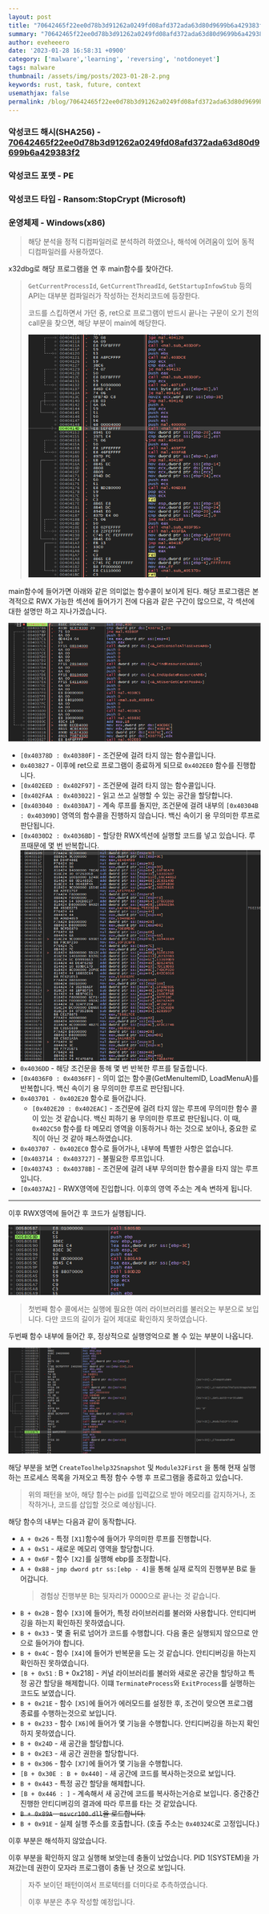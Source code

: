 ```yaml
---
layout: post
title: "70642465f22ee0d78b3d91262a0249fd08afd372ada63d80d9699b6a429383f2"
summary: "70642465f22ee0d78b3d91262a0249fd08afd372ada63d80d9699b6a429383f2"
author: eveheeero
date: '2023-01-28 16:58:31 +0900'
category: ['malware','learning', 'reversing', 'notdoneyet']
tags: malware
thumbnail: /assets/img/posts/2023-01-28-2.png
keywords: rust, task, future, context
usemathjax: false
permalink: /blog/70642465f22ee0d78b3d91262a0249fd08afd372ada63d80d9699b6a429383f2/
---
```



### 악성코드 해시(SHA256) - [70642465f22ee0d78b3d91262a0249fd08afd372ada63d80d9699b6a429383f2](https://www.virustotal.com/gui/file/70642465f22ee0d78b3d91262a0249fd08afd372ada63d80d9699b6a429383f2/detection)

### 악성코드 포맷 - PE

### 악성코드 타입 - Ransom:StopCrypt (Microsoft)

### 운영체제 - Windows(x86)

> 해당 분석을 정적 디컴파일러로 분석하려 하였으나, 해석에 어려움이 있어 동적 디컴파일러를 사용하였다.

x32dbg로 해당 프로그램을 연 후 main함수를 찾아간다.

> `GetCurrentProcessId`, `GetCurrentThreadId`, `GetStartupInfowStub` 등의 API는 대부분 컴파일러가 작성하는 전처리코드에 등장한다.
>
> 코드를 스킵하면서 가던 중, ret으로 프로그램이 반드시 끝나는 구문이 오기 전의 call문을 찾으면, 해당 부분이 main에 해당한다.
>
> ![main을 찾아가는 이미지](/assets/img/posts/2023-01-28-0.png "ret문 전의, jmp가 없는 곳의 call문이 main일 확률이 높습니다.")

main함수에 들어가면 아래와 같은 의미없는 함수콜이 보이게 된다. 해당 프로그램은 본격적으로 RWX 가능한 섹션에 들어가기 전에 다음과 같은 구간이 많으므로, 각 섹션에 대한 설명만 하고 지나가겠습니다.

![main 내부 불필요한 함수콜](/assets/img/posts/2023-01-28-1.png "이상한 인자를 주며 함수를 호출하고 있습니다. 프로그램 내부에는 비슷한 내용이 많이 존재합니다.")

- `[0x40378D : 0x40380F]` - 조건문에 걸려 타지 않는 함수콜입니다.
- `0x403827` - 이후에 ret으로 프로그램이 종료하게 되므로 `0x402EE0` 함수를 진행합니다.
- `[0x402EED : 0x402F97]` - 조건문에 걸려 타지 않는 함수콜입니다.
- `[0x402FAA : 0x403022]` - 읽고 쓰고 실행할 수 있는 공간을 할당합니다.
- `[0x403040 : 0x4030A7]` - 계속 루프를 돌지만, 조건문에 걸려 내부의 `[0x40304B : 0x40309D]` 영역의 함수콜을 진행하지 않습니다. 백신 속이기 용 무의미한 루프로 판단됩니다.
- `[0x4030D2 : 0x4036BD]` - 할당한 RWX섹션에 실행할 코드를 넣고 있습니다. 루프때문에 몇 번 반복합니다.
  ![RWX섹션에 코드를 넣고있다 판단되는 이미지](/assets/img/posts/2023-01-28-2.png "정적 디버깅을 방지하기 위해 코드를 내부에 포팅하여 넣어주고 있습니다. 해당 기능을 보아 프로텍터가 걸린 것으로 보입니다. (더미다로 추정됩니다.)")
- `0x4036DD` - 해당 조건문을 통해 몇 번 반복한 루프를 탈출합니다.
- `[0x4036F0 : 0x4036FF]` - 의미 없는 함수콜(GetMenuItemID, LoadMenuA)를 반복합니다. 백신 속이기 용 무의미한 루프로 판단됩니다.
- `0x403701 - 0x402E20` 함수로 들어갑니다.
  - `[0x402E20 : 0x402EAC]` - 조건문에 걸려 타지 않는 루프에 무의미한 함수 콜이 있는 것 같습니다. 백신 피하기 용 무의미한 루프로 판단됩니다.
    이 때, `0x402C50` 함수를 타 메모리 영역을 이동하거나 하는 것으로 보이나, 중요한 로직이 아닌 것 같아 패스하였습니다.
- `0x403707 - 0x402EC0` 함수로 들어가나, 내부에 특별한 사항은 없습니다.
- `[0x403714 : 0x403727]` - 불필요한 루프입니다.
- `[0x403743 : 0x40378B]` - 조건문에 걸려 내부 무의미한 함수콜을 타지 않는 루프입니다.
- `[0x4037A2]` - RWX영역에 진입합니다. 이후의 영역 주소는 계속 변하게 됩니다.

----

이후 RWX영역에 들어간 후 코드가 실행됩니다.

![RWX 영역 내부 이미지](/assets/img/posts/2023-01-28-3.png "RWX 영역 내부는 함수 두개를 호출한 후 끝나고 있습니다.")

> 첫번째 함수 콜에서는 실행에 필요한 여러 라이브러리를 불러오는 부분으로 보입니다. 다만 코드의 길이가 길어 제대로 확인하지 못하였습니다.

두번째 함수 내부에 들어간 후, 정상적으로 실행영억으로 볼 수 있는 부분이 나옵니다.

![RWX 영역 내부 두번째 함수 내부 코드](/assets/img/posts/2023-01-28-4.png "CreateToolhelp32Snapshot 및 Module32First 로 현재 실행하는 프로세스를 가져오고 특정 함수 수행 후 종료하고 있습니다.")

해당 부분을 보면 `CreateToolhelp32Snapshot` 및 `Module32First` 을 통해 현재 실행하는 프로세스 목록을 가져오고 특정 함수 수행 후 프로그램을 종료하고 있습니다.

> 위의 패턴을 보아, 해당 함수는 pid를 입력값으로 받아 메모리를 감지하거나, 조작하거나, 코드를 삽입할 것으로 예상됩니다.

해당 함수의 내부는 다음과 같이 동작합니다.

- `A + 0x26` - 특정 `[X1]`함수에 들어가 무의미한 루프를 진행합니다.
- `A + 0x51` - 새로운 메모리 영역을 할당합니다.
- `A + 0x6F` - 함수 `[X2]`를 실행해 ebp를 조정합니다.
- `A + 0x88` - `jmp dword ptr ss:[ebp - 4]`을 통해 실재 로직의 진행부분 B로 들어갑니다.
  > 경험상 진행부분 B는 뒷자리가 0000으로 끝나는 것 같습니다.
- `B + 0x2B` - 함수 `[X3]`에 들어가, 특정 라이브러리를 불러와 사용합니다. 안티디버깅을 하는지 확인하진 못하였습니다.
- `B + 0x33` - 몇 줄 뒤로 넘어가 코드를 수행합니다. 다음 줄은 실행되지 않으므로 안으로 들어가야 합니다.
- `B + 0x4C` - 함수 `[X4]`에 들어가 반복문을 도는 것 같습니다. 안티디버깅을 하는지 확인하진 못하였습니다.
- `[B + 0x51` : B + 0x218] - 커널 라이브러리를 불러와 새로운 공간을 할당하고 특정 공간 할당을 해제합니다. 이떄 `TerminateProcess`와 `ExitProcess`를 실행하는 코드도 보였습니다.
- `B + 0x21E` - 함수 `[X5]`에 들어가 에러모드를 설정한 후, 조건이 맞으면 프로그램 종료를 수행하는것으로 보입니다.
- `B + 0x233` - 함수 `[X6]`에 들어가 몇 기능을 수행합니다. 안티디버깅을 하는지 확인하지 못하였습니다.
- `B + 0x24D` - 새 공간을 할당합니다.
- `B + 0x2E3` - 새 공간 권한을 할당합니다.
- `B + 0x306` - 함수 `[X7]`에 들어가 몇 기능을 수행합니다.
- `[B + 0x30E : B + 0x440]` - 새 공간에 코드를 복사하는것으로 보입니다.
- `B + 0x443` - 특정 공간 할당을 해제합니다.
- `[B + 0x446 : ]` - 계속해서 새 공간에 코드를 복사하는거승로 보입니다. 중간중간 진행한 안티디버깅의 결과에 따라 루프를 타는 것 같았습니다.
- ~~`B + 0x89A` - `msvcr100.dll`을 로드합니다.~~
- `B + 0x91E` - 실제 실행 주소를 호출합니다. (호출 주소는 `0x40324C`로 고정입니다.)

이후 부분은 해석하지 않았습니다.

이후 부분을 확인하지 않고 실행해 보앗는데 충돌이 났었습니다. PID 1(SYSTEM)을 가져갔는데 권한이 모자라 프로그램이 충돌 난 것으로 보입니다.

> 자주 보이던 패턴이여서 프로텍터를 더미다로 추측하였습니다.
>
> 이후 부분은 추우 작성할 예정입니다.
